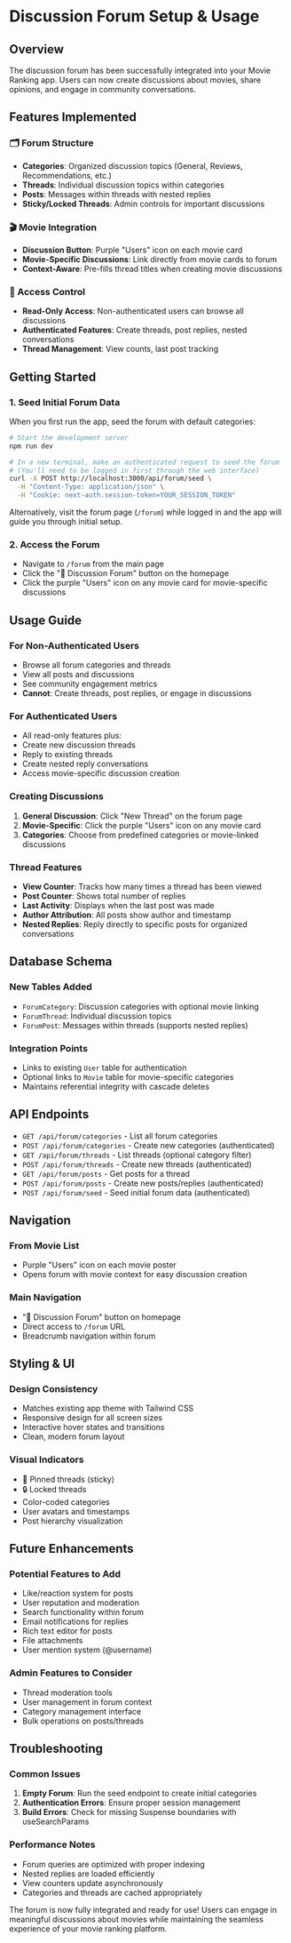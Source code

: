 # Discussion Forum Setup & Usage

## Overview
The discussion forum has been successfully integrated into your Movie Ranking app. Users can now create discussions about movies, share opinions, and engage in community conversations.

## Features Implemented

### 🗂️ Forum Structure
- **Categories**: Organized discussion topics (General, Reviews, Recommendations, etc.)
- **Threads**: Individual discussion topics within categories
- **Posts**: Messages within threads with nested replies
- **Sticky/Locked Threads**: Admin controls for important discussions

### 🎬 Movie Integration
- **Discussion Button**: Purple "Users" icon on each movie card
- **Movie-Specific Discussions**: Link directly from movie cards to forum
- **Context-Aware**: Pre-fills thread titles when creating movie discussions

### 🔐 Access Control
- **Read-Only Access**: Non-authenticated users can browse all discussions
- **Authenticated Features**: Create threads, post replies, nested conversations
- **Thread Management**: View counts, last post tracking

## Getting Started

### 1. Seed Initial Forum Data
When you first run the app, seed the forum with default categories:

```bash
# Start the development server
npm run dev

# In a new terminal, make an authenticated request to seed the forum
# (You'll need to be logged in first through the web interface)
curl -X POST http://localhost:3000/api/forum/seed \
  -H "Content-Type: application/json" \
  -H "Cookie: next-auth.session-token=YOUR_SESSION_TOKEN"
```

Alternatively, visit the forum page (`/forum`) while logged in and the app will guide you through initial setup.

### 2. Access the Forum
- Navigate to `/forum` from the main page
- Click the "💬 Discussion Forum" button on the homepage
- Click the purple "Users" icon on any movie card for movie-specific discussions

## Usage Guide

### For Non-Authenticated Users
- Browse all forum categories and threads
- View all posts and discussions
- See community engagement metrics
- **Cannot**: Create threads, post replies, or engage in discussions

### For Authenticated Users
- All read-only features plus:
- Create new discussion threads
- Reply to existing threads
- Create nested reply conversations
- Access movie-specific discussion creation

### Creating Discussions
1. **General Discussion**: Click "New Thread" on the forum page
2. **Movie-Specific**: Click the purple "Users" icon on any movie card
3. **Categories**: Choose from predefined categories or movie-linked discussions

### Thread Features
- **View Counter**: Tracks how many times a thread has been viewed
- **Post Counter**: Shows total number of replies
- **Last Activity**: Displays when the last post was made
- **Author Attribution**: All posts show author and timestamp
- **Nested Replies**: Reply directly to specific posts for organized conversations

## Database Schema

### New Tables Added
- `ForumCategory`: Discussion categories with optional movie linking
- `ForumThread`: Individual discussion topics
- `ForumPost`: Messages within threads (supports nested replies)

### Integration Points
- Links to existing `User` table for authentication
- Optional links to `Movie` table for movie-specific categories
- Maintains referential integrity with cascade deletes

## API Endpoints

- `GET /api/forum/categories` - List all forum categories
- `POST /api/forum/categories` - Create new categories (authenticated)
- `GET /api/forum/threads` - List threads (optional category filter)
- `POST /api/forum/threads` - Create new threads (authenticated)
- `GET /api/forum/posts` - Get posts for a thread
- `POST /api/forum/posts` - Create new posts/replies (authenticated)
- `POST /api/forum/seed` - Seed initial forum data (authenticated)

## Navigation

### From Movie List
- Purple "Users" icon on each movie poster
- Opens forum with movie context for easy discussion creation

### Main Navigation
- "💬 Discussion Forum" button on homepage
- Direct access to `/forum` URL
- Breadcrumb navigation within forum

## Styling & UI

### Design Consistency
- Matches existing app theme with Tailwind CSS
- Responsive design for all screen sizes
- Interactive hover states and transitions
- Clean, modern forum layout

### Visual Indicators
- 📌 Pinned threads (sticky)
- 🔒 Locked threads
- Color-coded categories
- User avatars and timestamps
- Post hierarchy visualization

## Future Enhancements

### Potential Features to Add
- Like/reaction system for posts
- User reputation and moderation
- Search functionality within forum
- Email notifications for replies
- Rich text editor for posts
- File attachments
- User mention system (@username)

### Admin Features to Consider
- Thread moderation tools
- User management in forum context
- Category management interface
- Bulk operations on posts/threads

## Troubleshooting

### Common Issues
1. **Empty Forum**: Run the seed endpoint to create initial categories
2. **Authentication Errors**: Ensure proper session management
3. **Build Errors**: Check for missing Suspense boundaries with useSearchParams

### Performance Notes
- Forum queries are optimized with proper indexing
- Nested replies are loaded efficiently
- View counters update asynchronously
- Categories and threads are cached appropriately

The forum is now fully integrated and ready for use! Users can engage in meaningful discussions about movies while maintaining the seamless experience of your movie ranking platform. 